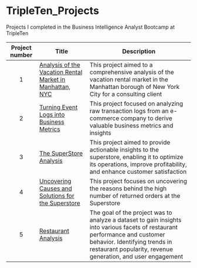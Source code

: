 # TripleTen_Projects
Projects I completed in the Business Intelligence Analyst  Bootcamp at TripleTen

| Project number | Title | Description |
| :-----------: | ----------- |----------- |
| 1 | [Analysis of the Vacation Rental Market in Manhattan, NYC](https://docs.google.com/spreadsheets/d/18yFU87HB1S8XDLLpevbF_HkzH2Ax4HQLxV0LI3774Yk/edit#gid=213552493)| This project aimed to a comprehensive analysis of the vacation rental market in the Manhattan borough of New York City for a consulting client|
| 2 | [Turning Event Logs into Business Metrics](https://docs.google.com/spreadsheets/d/1kg4thiq9IOQod0dQKUKpTZc_fpJuF09mCQ4AkKJFQ-I/edit#gid=38637670)|This project focused on analyzing raw transaction logs from an e-commerce company to derive valuable business metrics and insights |
| 3 | [The SuperStore Analysis](https://public.tableau.com/app/profile/yulimar.rivero/viz/Superstore_project_17098741327520/Dashboard5)| This project aimed to provide actionable insights to the superstore, enabling it to optimize its operations, improve profitability, and enhance customer satisfaction|
| 4 | [Uncovering Causes and Solutions for the Superstore](https://public.tableau.com/app/profile/yulimar.rivero/viz/StoryTelling_Project/Story1) | This project focuses on uncovering the reasons behind the high number of returned orders at the Superstore |
| 5 | [Restaurant Analysis](https://public.tableau.com/app/profile/yulimar.rivero/viz/FinalProject-RestaurantsAnalysis/Story1) | The goal of the project was to analyze a dataset to gain insights into various facets of restaurant performance and customer behavior. Identifying trends in restaurant popularity, revenue generation, and user engagement|
